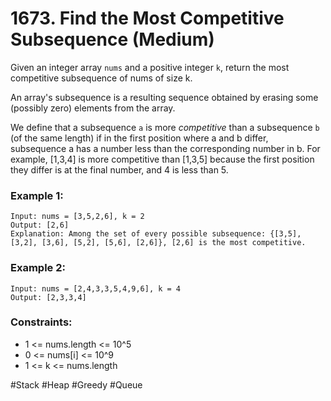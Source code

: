 # 1673. Find the Most Competitive Subsequence (Medium)

Given an integer array `nums` and a positive integer `k`, return the most competitive subsequence of nums of size k.

An array's subsequence is a resulting sequence obtained by erasing some (possibly zero) elements from the array.

We define that a subsequence `a` is more _competitive_ than a subsequence `b` (of the same length) if in the first position where a and b differ, subsequence a has a number less than the corresponding number in b. For example, [1,3,4] is more competitive than [1,3,5] because the first position they differ is at the final number, and 4 is less than 5.

### Example 1:

```
Input: nums = [3,5,2,6], k = 2
Output: [2,6]
Explanation: Among the set of every possible subsequence: {[3,5], [3,2], [3,6], [5,2], [5,6], [2,6]}, [2,6] is the most competitive.
```

### Example 2:

```
Input: nums = [2,4,3,3,5,4,9,6], k = 4
Output: [2,3,3,4]
```

### Constraints:

- 1 <= nums.length <= 10^5
- 0 <= nums[i] <= 10^9
- 1 <= k <= nums.length

#Stack #Heap #Greedy #Queue
